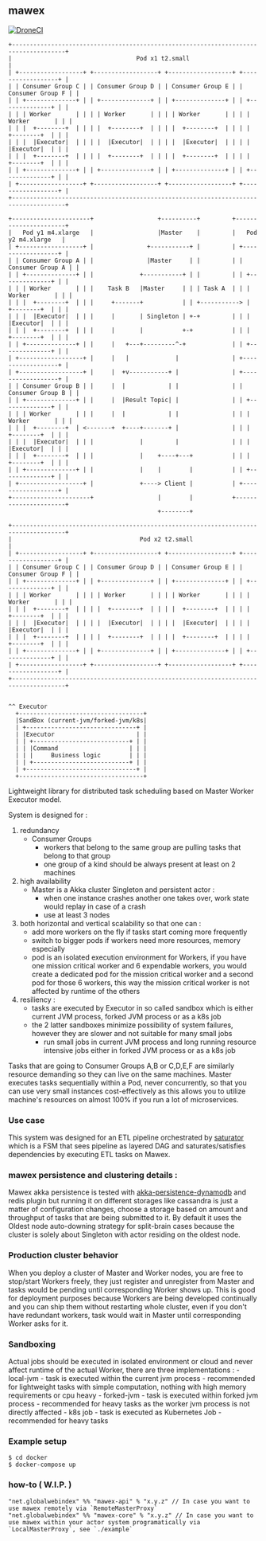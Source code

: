 ## mawex

[![DroneCI](https://drone.globalwebindex.net/api/badges/GlobalWebIndex/mawex/status.svg)](https://drone.globalwebindex.net/GlobalWebIndex/mawex)

```
+-------------------------------------------------------------------------------------+
|                                   Pod x1 t2.small                                   |
| +------------------+ +------------------+ +------------------+ +------------------+ |
| | Consumer Group C | | Consumer Group D | | Consumer Group E | | Consumer Group F | |
| | +--------------+ | | +--------------+ | | +--------------+ | | +--------------+ | |
| | | Worker       | | | | Worker       | | | | Worker       | | | | Worker       | | |
| | |  +--------+  | | | |  +--------+  | | | |  +--------+  | | | |  +--------+  | | |
| | |  |Executor|  | | | |  |Executor|  | | | |  |Executor|  | | | |  |Executor|  | | |
| | |  +--------+  | | | |  +--------+  | | | |  +--------+  | | | |  +--------+  | | |
| | +--------------+ | | +--------------+ | | +--------------+ | | +--------------+ | |
| +------------------+ +------------------+ +------------------+ +------------------+ |
+-------------------------------------------------------------------------------------+

+----------------------+                  +----------+         +----------------------+
|   Pod y1 m4.xlarge   |                  |Master    |         |   Pod y2 m4.xlarge   |
| +------------------+ |               +-----------+ |         | +------------------+ |
| | Consumer Group A | |               |Master     | |         | | Consumer Group A | |
| | +--------------+ | |             +-----------+ | |         | | +--------------+ | |
| | | Worker       | | |    Task B   |Master     | | | Task A  | | | Worker       | | |
| | |  +--------+  | | |     +-------+           | | +-----------> |  +--------+  | | |
| | |  |Executor|  | | |     |       | Singleton | +-+         | | |  |Executor|  | | |
| | |  +--------+  | | |     |       |           +-+           | | |  +--------+  | | |
| | +--------------+ | |     |   +---+---------^-+             | | +--------------+ | |
| +------------------+ |     |   |             |               | +------------------+ |
| +------------------+ |     |  +v-----------+ |               | +------------------+ |
| | Consumer Group B | |     |  |            | |               | | Consumer Group B | |
| | +--------------+ | |     |  |Result Topic| |               | | +--------------+ | |
| | | Worker       | | |     |  |            | |               | | | Worker       | | |
| | |  +--------+  | <-------+  +----+-------+ |               | | |  +--------+  | | |
| | |  |Executor|  | | |             |         |               | | |  |Executor|  | | |
| | |  +--------+  | | |             |    +----+---+           | | |  +--------+  | | |
| | +--------------+ | |             |    |        |           | | +--------------+ | |
| +------------------+ |             +----> Client |           | +------------------+ |
+----------------------+                  |        |           +----------------------+
                                          +--------+

+-------------------------------------------------------------------------------------+
|                                    Pod x2 t2.small                                  |
| +------------------+ +------------------+ +------------------+ +------------------+ |
| | Consumer Group C | | Consumer Group D | | Consumer Group E | | Consumer Group F | |
| | +--------------+ | | +--------------+ | | +--------------+ | | +--------------+ | |
| | | Worker       | | | | Worker       | | | | Worker       | | | | Worker       | | |
| | |  +--------+  | | | |  +--------+  | | | |  +--------+  | | | |  +--------+  | | |
| | |  |Executor|  | | | |  |Executor|  | | | |  |Executor|  | | | |  |Executor|  | | |
| | |  +--------+  | | | |  +--------+  | | | |  +--------+  | | | |  +--------+  | | |
| | +--------------+ | | +--------------+ | | +--------------+ | | +--------------+ | |
| +------------------+ +------------------+ +------------------+ +------------------+ |
+-------------------------------------------------------------------------------------+


^^ Executor
  +-----------------------------------+
  |SandBox (current-jvm/forked-jvm/k8s|
  | +-------------------------------+ |
  | |Executor                       | |
  | | +---------------------------+ | |
  | | |Command                    | | |
  | | |     Business logic        | | |
  | | +---------------------------+ | |
  | +-------------------------------+ |
  +-----------------------------------+
```

Lightweight library for distributed task scheduling based on Master Worker Executor model.

System is designed for :
 1. redundancy
    - Consumer Groups
        - workers that belong to the same group are pulling tasks that belong to that group
        - one group of a kind should be always present at least on 2 machines
 2. high availability
    - Master is a Akka cluster Singleton and persistent actor :
        - when one instance crashes another one takes over, work state would replay in case of a crash
        - use at least 3 nodes
 2. both horizontal and vertical scalability so that one can :
    - add more workers on the fly if tasks start coming more frequently
    - switch to bigger pods if workers need more resources, memory especially
    - pod is an isolated execution environment for Workers, if you have one mission critical worker and 6 expendable workers,
      you would create a dedicated pod for the mission critical worker and a second pod for those 6 workers,
      this way the mission critical worker is not affected by runtime of the others
 2. resiliency :
    - tasks are executed by Executor in so called sandbox which is either current JVM process, forked JVM process or as a k8s job
    - the 2 latter sandboxes minimize possibility of system failures, however they are slower and not suitable for many small jobs
        - run small jobs in current JVM process and long running resource intensive jobs either in forked JVM process or as a k8s job

Tasks that are going to Consumer Groups A,B or C,D,E,F are similarly resource demanding so they can live on
the same machines. Master executes tasks sequentially within a Pod, never concurrently, so that you can
use very small instances cost-effectively as this allows you to utilize machine's resources on almost 100%
if you run a lot of microservices.

### Use case

This system was designed for an ETL pipeline orchestrated by [saturator](https://github.com/GlobalWebIndex/saturator)
which is a FSM that sees pipeline as layered DAG and saturates/satisfies dependencies by executing ETL tasks on Mawex.

### mawex persistence and clustering details :

Mawex akka persistence is tested with [akka-persistence-dynamodb](https://github.com/akka/akka-persistence-dynamodb) and redis plugin
but running it on different storages like cassandra is just a matter of configuration changes, choose a storage based on
amount and throughput of tasks that are being submitted to it.
By default it uses the Oldest node auto-downing strategy for split-brain cases because the cluster is solely about Singleton with actor residing on the oldest node.

### Production cluster behavior

When you deploy a cluster of Master and Worker nodes, you are free to stop/start Workers freely, they just register and unregister from Master
and tasks would be pending until corresponding Worker shows up. This is good for deployment purposes because Workers are being developed continually
and you can ship them without restarting whole cluster, even if you don't have redundant workers, task would wait in Master until corresponding Worker asks for it.

### Sandboxing

Actual jobs should be executed in isolated environment or cloud and never affect runtime of the actual Worker, there are three implementations :
    - local-jvm
        - task is executed within the current jvm process
        - recommended for lightweight tasks with simple computation, nothing with high memory requirements or cpu heavy
    - forked-jvm
        - task is executed within forked jvm process
        - recommended for heavy tasks as the worker jvm process is not directly affected
    - k8s job
        - task is executed as Kubernetes Job
        - recommended for heavy tasks

### Example setup

```
$ cd docker
$ docker-compose up
```

### how-to ( W.I.P. )

```
"net.globalwebindex" %% "mawex-api" % "x.y.z" // In case you want to use mawex remotely via `RemoteMasterProxy`
"net.globalwebindex" %% "mawex-core" % "x.y.z" // In case you want to use mawex within your actor system programatically via `LocalMasterProxy`, see `./example`
```